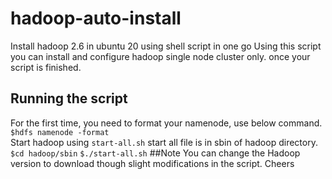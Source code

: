 # hadoop-auto-install
Install hadoop 2.6 in ubuntu 20 using shell script in one go  Using this script you can install and configure hadoop single node cluster only. once your script is finished.
## Running the script
For the first time, you need to format your namenode, use below command. 
```$hdfs namenode -format```  
Start hadoop using 
```start-all.sh``` 
start all file is in sbin of hadoop directory. 
```$cd hadoop/sbin```
```$./start-all.sh```
##Note
You can change the Hadoop version to download though slight modifications in the script.
Cheers
